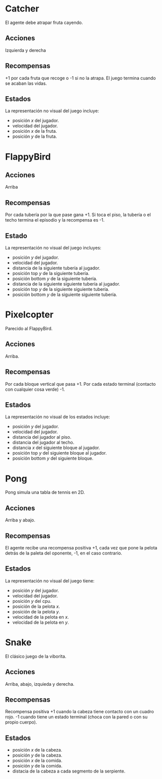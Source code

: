 # Catcher

El agente debe atrapar fruta cayendo.

## Acciones

Izquierda y derecha

## Recompensas 

+1 por cada fruta que recoge o -1 si no la atrapa. El juego termina cuando 
se acaban las vidas.

## Estados

La representación no visual del juego incluye:

* posición *x* del jugador.
* velocidad del jugador.
* posición *x* de la fruta.
* posición *y* de la fruta.

# FlappyBird

## Acciones

Arriba

## Recompensas

Por cada tubería por la que pase gana +1. Si toca el piso, la tubería o el techo termina el episodio y la recompensa es -1.

## Estado

La representación no visual del juego incluyes:

* posición *y* del jugador.
* velocidad del jugador.
* distancia de la siguiente tubería al jugador.
* posición top *y* de la siguiente tubería.
* posición bottom  *y* de la siguiente tubería.
* distancia de la siguiente siguiente tubería al jugador.
* posición top *y* de la siguiente siguiente tubería.
* posición bottom *y* de la siguiente siguiente tubería.

# Pixelcopter

Parecido al FlappyBird.

## Acciones

Arriba.

## Recompensas

Por cada bloque vertical que pasa +1. Por cada estado terminal (contacto con 
cualquier cosa verde) -1.

## Estados

La representación no visual de los estados incluye:

* posición *y* del jugador.
* velocidad del jugador.
* distancia del jugador al piso.
* distancia del jugador al techo.
* distancia *x* del siguiente bloque al jugador.
* posición top *y* del siguiente bloque al jugador.
* posición bottom *y* del siguiente bloque.

# Pong

Pong simula una tabla de tennis en 2D.

## Acciones

Arriba y abajo.

## Recompensas

El agente recibe una recompensa positiva +1, cada vez que pone la pelota
detrás de la paleta del oponente, -1, en el caso contrario.

## Estados

La representación no visual del juego tiene:

* posición *y* del jugador.
* velocidad del jugador.
* posición *y* del cpu.
* posición de la pelota *x*.
* posición de la pelota *y*.
* velocidad de la pelota en *x*.
* velocidad de la pelota en *y*.

# Snake

El clásico juego de la viborita.

## Acciones

Arriba, abajo, izquieda y derecha.

## Recompensas

Recompensa positiva +1 cuando la cabeza tiene contacto con un cuadro rojo. 
-1 cuando tiene un estado terminal (choca con la pared o con su propio cuerpo).

## Estados 

* posición *x* de la cabeza.
* posición *y* de la cabeza.
* posición *x* de la comida.
* posición *y* de la comida.
* distacia de la cabeza a cada segmento de la serpiente.


